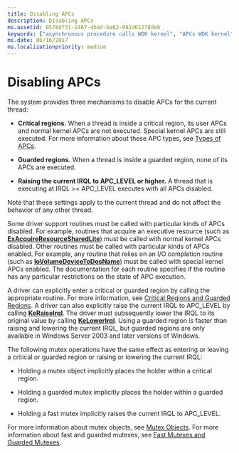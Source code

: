 ```yaml
---
title: Disabling APCs
description: Disabling APCs
ms.assetid: 0578df31-1467-4bad-ba62-081d61278deb
keywords: ["asynchronous procedure calls WDK kernel", "APCs WDK kernel", "disabling APCs", "critical regions WDK kernel", "guarded regions WDK kernel", "raising current IRQLs"]
ms.date: 06/16/2017
ms.localizationpriority: medium
---
```


# Disabling APCs


The system provides three mechanisms to disable APCs for the current thread:

-   **Critical regions.** When a thread is inside a critical region, its user APCs and normal kernel APCs are not executed. Special kernel APCs are still executed. For more information about these APC types, see [Types of APCs](types-of-apcs.md).

-   **Guarded regions.** When a thread is inside a guarded region, none of its APCs are executed.

-   **Raising the current IRQL to APC\_LEVEL or higher.** A thread that is executing at IRQL &gt;= APC\_LEVEL executes with all APCs disabled.

Note that these settings apply to the current thread and do not affect the behavior of any other thread.

Some driver support routines must be called with particular kinds of APCs disabled. For example, routines that acquire an executive resource (such as [**ExAcquireResourceSharedLite**](https://msdn.microsoft.com/library/windows/hardware/ff544363)) must be called with normal kernel APCs disabled. Other routines must be called with particular kinds of APCs enabled. For example, any routine that relies on an I/O completion routine (such as [**IoVolumeDeviceToDosName**](https://msdn.microsoft.com/library/windows/hardware/ff550422)) must be called with special kernel APCs enabled. The documentation for each routine specifies if the routine has any particular restrictions on the state of APC execution.

A driver can explicitly enter a critical or guarded region by calling the appropriate routine. For more information, see [Critical Regions and Guarded Regions](critical-regions-and-guarded-regions.md). A driver can also explicitly raise the current IRQL to APC\_LEVEL by calling [**KeRaiseIrql**](https://msdn.microsoft.com/library/windows/hardware/ff553079). The driver must subsequently lower the IRQL to its original value by calling [**KeLowerIrql**](https://msdn.microsoft.com/library/windows/hardware/ff552968). Using a guarded region is faster than raising and lowering the current IRQL, but guarded regions are only available in Windows Server 2003 and later versions of Windows.

The following mutex operations have the same effect as entering or leaving a critical or guarded region or raising or lowering the current IRQL:

-   Holding a mutex object implicitly places the holder within a critical region.

-   Holding a guarded mutex implicitly places the holder within a guarded region.

-   Holding a fast mutex implicitly raises the current IRQL to APC\_LEVEL.

For more information about mutex objects, see [Mutex Objects](mutex-objects.md). For more information about fast and guarded mutexes, see [Fast Mutexes and Guarded Mutexes](fast-mutexes-and-guarded-mutexes.md).

 

 




